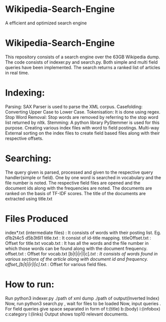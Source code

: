 # Wikipedia-Search-Engine
A efficient and optimized search engine

# Wikipedia-Search-Engine
This repository consists of a search engine over the 63GB Wikipedia dump. The code consists of indexer.py and search.py. Both simple and multi field queries have been implemented. The search returns a ranked list of articles in real time.

# Indexing:
Parsing: SAX Parser is used to parse the XML corpus.
Casefolding: Converting Upper Case to Lower Case.
Tokenisation: It is done using regex.
Stop Word Removal: Stop words are removed by referring to the stop word list returned by nltk.
Stemming: A python library PyStemmer is used for this purpose.
Creating various index files with word to field postings.
Multi-way External sorting on the index files to create field based files along with their respective offsets.

# Searching:
The query given is parsed, processed and given to the respective query handler(simple or field).
One by one word is searched in vocabulary and the file number is noted.
The respective field files are opened and the document ids along with the frequencies are noted.
The documents are ranked on the basis of TF-IDF scores.
The title of the documents are extracted using title.txt

# Files Produced
index*.txt (intermediate files) : It consists of words with their posting list. Eg. d1b2t4c5 d5b3t6l1
title.txt : It consist of id-title mapping.
titleOffset.txt : Offset for title.txt
vocab.txt : It has all the words and the file number in which those words can be found along with the document frequency.
offset.txt : Offset for vocab.txt
[b|t|i|r|l|c]*.txt : It consists of words found in various sections of the article along with document id and frequency.
offset_[b|t|i|r|l|c]*.txt : Offset for various field files.

# How to run:
Run python3 indexer.py ./path of xml dump ./path of output(Inverted Index)
Now, run python3 search.py , wait for files to be loaded
Now, input queries .
For field queries give space separated in form of t:(title) b:(body) i:(infobox) c:category l:(links)
Output shows top10 relevant documents.

